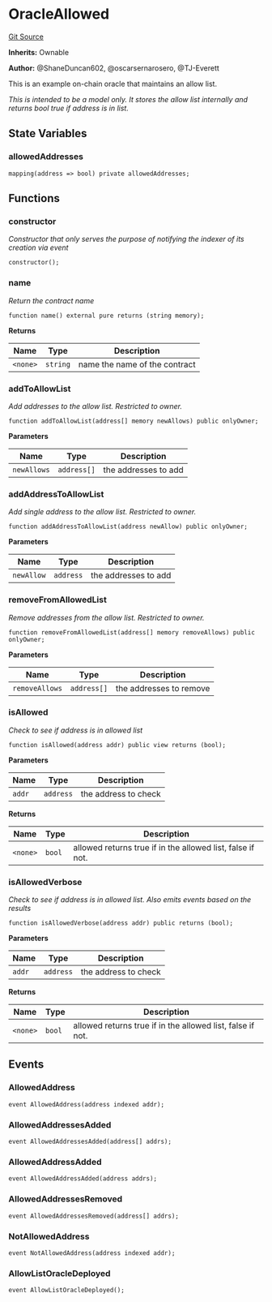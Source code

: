 # OracleAllowed
[Git Source](https://github.com/thrackle-io/tron/blob/fceb75bbcbc9fcccdbb0ae49e82ea903ed8190d1/src/example/OracleAllowed.sol)

**Inherits:**
Ownable

**Author:**
@ShaneDuncan602, @oscarsernarosero, @TJ-Everett

This is an example on-chain oracle that maintains an allow list.

*This is intended to be a model only. It stores the allow list internally and returns bool true if address is in list.*


## State Variables
### allowedAddresses

```solidity
mapping(address => bool) private allowedAddresses;
```


## Functions
### constructor

*Constructor that only serves the purpose of notifying the indexer of its creation via event*


```solidity
constructor();
```

### name

*Return the contract name*


```solidity
function name() external pure returns (string memory);
```
**Returns**

|Name|Type|Description|
|----|----|-----------|
|`<none>`|`string`|name the name of the contract|


### addToAllowList

*Add addresses to the allow list. Restricted to owner.*


```solidity
function addToAllowList(address[] memory newAllows) public onlyOwner;
```
**Parameters**

|Name|Type|Description|
|----|----|-----------|
|`newAllows`|`address[]`|the addresses to add|


### addAddressToAllowList

*Add single address to the allow list. Restricted to owner.*


```solidity
function addAddressToAllowList(address newAllow) public onlyOwner;
```
**Parameters**

|Name|Type|Description|
|----|----|-----------|
|`newAllow`|`address`|the addresses to add|


### removeFromAllowedList

*Remove addresses from the allow list. Restricted to owner.*


```solidity
function removeFromAllowedList(address[] memory removeAllows) public onlyOwner;
```
**Parameters**

|Name|Type|Description|
|----|----|-----------|
|`removeAllows`|`address[]`|the addresses to remove|


### isAllowed

*Check to see if address is in allowed list*


```solidity
function isAllowed(address addr) public view returns (bool);
```
**Parameters**

|Name|Type|Description|
|----|----|-----------|
|`addr`|`address`|the address to check|

**Returns**

|Name|Type|Description|
|----|----|-----------|
|`<none>`|`bool`|allowed returns true if in the allowed list, false if not.|


### isAllowedVerbose

*Check to see if address is in allowed list. Also emits events based on the results*


```solidity
function isAllowedVerbose(address addr) public returns (bool);
```
**Parameters**

|Name|Type|Description|
|----|----|-----------|
|`addr`|`address`|the address to check|

**Returns**

|Name|Type|Description|
|----|----|-----------|
|`<none>`|`bool`|allowed returns true if in the allowed list, false if not.|


## Events
### AllowedAddress

```solidity
event AllowedAddress(address indexed addr);
```

### AllowedAddressesAdded

```solidity
event AllowedAddressesAdded(address[] addrs);
```

### AllowedAddressAdded

```solidity
event AllowedAddressAdded(address addrs);
```

### AllowedAddressesRemoved

```solidity
event AllowedAddressesRemoved(address[] addrs);
```

### NotAllowedAddress

```solidity
event NotAllowedAddress(address indexed addr);
```

### AllowListOracleDeployed

```solidity
event AllowListOracleDeployed();
```

